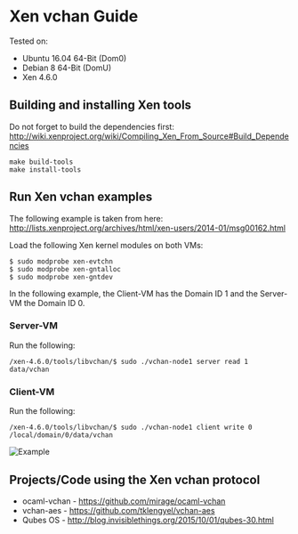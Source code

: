 # Xen vchan Guide

Tested on:
* Ubuntu 16.04 64-Bit (Dom0)
* Debian 8 64-Bit (DomU)
* Xen 4.6.0

## Building and installing Xen tools

Do not forget to build the dependencies first:
http://wiki.xenproject.org/wiki/Compiling_Xen_From_Source#Build_Dependencies

```
make build-tools
make install-tools
```

## Run Xen vchan examples

The following example is taken from here:
http://lists.xenproject.org/archives/html/xen-users/2014-01/msg00162.html

Load the following Xen kernel modules on both VMs:
```
$ sudo modprobe xen-evtchn
$ sudo modprobe xen-gntalloc
$ sudo modprobe xen-gntdev
```
In the following example, the Client-VM has the Domain ID 1 and the 
Server-VM the Domain ID 0. 

### Server-VM

Run the following:
```
/xen-4.6.0/tools/libvchan/$ sudo ./vchan-node1 server read 1 data/vchan
```

### Client-VM

Run the following:
```
/xen-4.6.0/tools/libvchan/$ sudo ./vchan-node1 client write 0 /local/domain/0/data/vchan
```

![Example](https://github.com/tolgauen/Xen-VCHAN-Guide/blob/master/xen-vchan.png)

## Projects/Code using the Xen vchan protocol
* ocaml-vchan - https://github.com/mirage/ocaml-vchan
* vchan-aes - https://github.com/tklengyel/vchan-aes
* Qubes OS - http://blog.invisiblethings.org/2015/10/01/qubes-30.html
